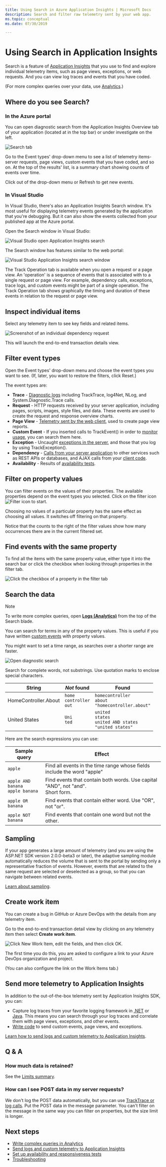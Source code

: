 ```yaml
---
title: Using Search in Azure Application Insights | Microsoft Docs
description: Search and filter raw telemetry sent by your web app.
ms.topic: conceptual
ms.date: 07/30/2019

---
```


# Using Search in Application Insights

Search is a feature of [Application Insights](./app-insights-overview.md) that you use to find and explore individual telemetry items, such as page views, exceptions, or web requests. And you can view log traces and events that you have coded.

(For more complex queries over your data, use [Analytics](../logs/log-analytics-tutorial.md).)

## Where do you see Search?

### In the Azure portal

You can open diagnostic search from the Application Insights Overview tab of your application (located at in the top bar) or under investigate on the left.

![Search tab](./media/diagnostic-search/view-custom-events.png)

Go to the Event types' drop-down menu to see a list of telemetry items- server requests, page views, custom events that you have coded, and so on. At the top of the results' list, is a summary chart showing counts of events over time.

Click out of the drop-down menu or Refresh to get new events.

### In Visual Studio

In Visual Studio, there's also an Application Insights Search window. It's most useful for displaying telemetry events generated by the application that you're debugging. But it can also show the events collected from your published app at the Azure portal.

Open the Search window in Visual Studio:

![Visual Studio open Application Insights search](./media/diagnostic-search/32.png)

The Search window has features similar to the web portal:

![Visual Studio Application Insights search window](./media/diagnostic-search/34.png)

The Track Operation tab is available when you open a request or a page view. An 'operation' is a sequence of events that is associated with to a single request or page view. For example, dependency calls, exceptions, trace logs, and custom events might be part of a single operation. The Track Operation tab shows graphically the timing and duration of these events in relation to the request or page view.

## Inspect individual items

Select any telemetry item to see key fields and related items.

![Screenshot of an individual dependency request](./media/diagnostic-search/telemetry-item.png)

This will launch the end-to-end transaction details view.

## Filter event types

Open the Event types' drop-down menu and choose the event types you want to see. (If, later, you want to restore the filters, click Reset.)

The event types are:

* **Trace** - [Diagnostic logs](./asp-net-trace-logs.md) including TrackTrace, log4Net, NLog, and System.Diagnostic.Trace calls.
* **Request** - HTTP requests received by your server application, including pages, scripts, images, style files, and data. These events are used to create the request and response overview charts.
* **Page View** - [Telemetry sent by the web client](./javascript.md), used to create page view reports.
* **Custom Event** - If you inserted calls to TrackEvent() in order to [monitor usage](./api-custom-events-metrics.md), you can search them here.
* **Exception** - Uncaught [exceptions in the server](./asp-net-exceptions.md), and those that you log by using TrackException().
* **Dependency** - [Calls from your server application](./asp-net-dependencies.md) to other services such as REST APIs or databases, and AJAX calls from your [client code](./javascript.md).
* **Availability** - Results of [availability tests](./monitor-web-app-availability.md).

## Filter on property values

You can filter events on the values of their properties. The available properties depend on the event types you selected. Click on the filter icon ![Filter icon](./media/diagnostic-search/filter-icon.png) to start.

Choosing no values of a particular property has the same effect as choosing all values. It switches off filtering on that property.

Notice that the counts to the right of the filter values show how many occurrences there are in the current filtered set.

## Find events with the same property

To find all the items with the same property value, either type it into the search bar or click the checkbox when looking through properties in the filter tab.

![Click the checkbox of a property in the filter tab](./media/diagnostic-search/filter-property.png)

## Search the data

> [!NOTE]
> To write more complex queries, open [**Logs (Analytics)**](../logs/log-analytics-tutorial.md) from the top of the Search blade.
>

You can search for terms in any of the property values. This is useful if you have written [custom events](./api-custom-events-metrics.md) with property values.

You might want to set a time range, as searches over a shorter range are faster.

![Open diagnostic search](./media/diagnostic-search/search-property.png)

Search for complete words, not substrings. Use quotation marks to enclose special characters.

| String | *Not* found | Found |
| --- | --- | --- |
| HomeController.About |`home`<br/>`controller`<br/>`out` | `homecontroller`<br/>`about`<br/>`"homecontroller.about"`|
|United States|`Uni`<br/>`ted`|`united`<br/>`states`<br/>`united AND states`<br/>`"united states"`

Here are the search expressions you can use:

| Sample query | Effect |
| --- | --- |
| `apple` |Find all events in the time range whose fields include the word "apple" |
| `apple AND banana` <br/>`apple banana` |Find events that contain both words. Use capital "AND", not "and". <br/>Short form. |
| `apple OR banana` |Find events that contain either word. Use "OR", not "or". |
| `apple NOT banana` |Find events that contain one word but not the other. |

## Sampling

If your app generates a large amount of telemetry (and you are using the ASP.NET SDK version 2.0.0-beta3 or later), the adaptive sampling module automatically reduces the volume that is sent to the portal by sending only a representative fraction of events. However, events that are related to the same request are selected or deselected as a group, so that you can navigate between related events.

[Learn about sampling](./sampling.md).

## Create work item

You can create a bug in GitHub or Azure DevOps with the details from any telemetry item.

Go to the end-to-end transaction detail view by clicking on any telemetry item then select **Create work item**.

![Click New Work Item, edit the fields, and then click OK.](./media/diagnostic-search/work-item.png)

The first time you do this, you are asked to configure a link to your Azure DevOps organization and project.

(You can also configure the link on the Work Items tab.)

## Send more telemetry to Application Insights

In addition to the out-of-the-box telemetry sent by Application Insights SDK, you can:

* Capture log traces from your favorite logging framework in [.NET](./asp-net-trace-logs.md) or [Java](./java-trace-logs.md). This means you can search through your log traces and correlate them with page views, exceptions, and other events.
* [Write code](./api-custom-events-metrics.md) to send custom events, page views, and exceptions.

[Learn how to send logs and custom telemetry to Application Insights](./asp-net-trace-logs.md).

## <a name="questions"></a>Q & A

### <a name="limits"></a>How much data is retained?

See the [Limits summary](./pricing.md#limits-summary).

### How can I see POST data in my server requests?

We don't log the POST data automatically, but you can use [TrackTrace or log calls](./asp-net-trace-logs.md). Put the POST data in the message parameter. You can't filter on the message in the same way you can filter on properties, but the size limit is longer.

## <a name="add"></a>Next steps

* [Write complex queries in Analytics](../logs/log-analytics-tutorial.md)
* [Send logs and custom telemetry to Application Insights](./asp-net-trace-logs.md)
* [Set up availability and responsiveness tests](./monitor-web-app-availability.md)
* [Troubleshooting](../faq.yml)